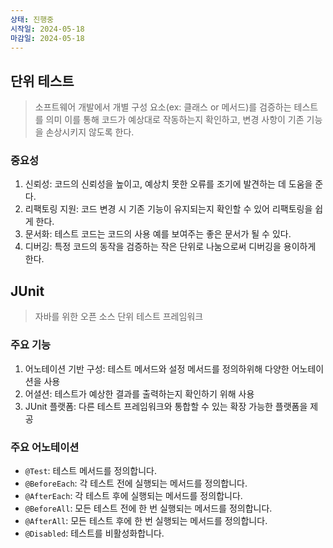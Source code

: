 ```yaml
---
상태: 진행중
시작일: 2024-05-18
마감일: 2024-05-18
---
```

## 단위 테스트
> 소프트웨어 개발에서 개별 구성 요소(ex: 클래스 or 메서드)를 검증하는 테스트를 의미
> 이를 통해 코드가 예상대로 작동하는지 확인하고, 변경 사항이 기존 기능을 손상시키지 않도록 한다.

### 중요성
1. 신뢰성: 코드의 신뢰성을 높이고, 예상치 못한 오류를 조기에 발견하는 데 도움을 준다.
2. 리팩토링 지원: 코드 변경 시 기존 기능이 유지되는지 확인할 수 있어 리팩토링을 쉽게 한다.
3. 문서화: 테스트 코드는 코드의 사용 예를 보여주는 좋은 문서가 될 수 있다.
4. 디버깅: 특정 코드의 동작을 검증하는 작은 단위로 나눔으로써 디버깅을 용이하게 한다.

## JUnit
>  자바를 위한 오픈 소스 단위 테스트 프레임워크

### 주요 기능 
1. 어노테이션 기반 구성: 테스트 메서드와 설정 메서드를 정의하위해 다양한 어노테이션을 사용
2. 어셜션: 테스트가 예상한 결과를 출력하는지 확인하기 위해 사용
3. JUnit 플랫폼: 다른 테스트 프레임워크와 통합할 수 있는 확장 가능한 플랫폼을 제공

### 주요 어노테이션
- `@Test`: 테스트 메서드를 정의합니다.
- `@BeforeEach`: 각 테스트 전에 실행되는 메서드를 정의합니다.
- `@AfterEach`: 각 테스트 후에 실행되는 메서드를 정의합니다.
- `@BeforeAll`: 모든 테스트 전에 한 번 실행되는 메서드를 정의합니다.
- `@AfterAll`: 모든 테스트 후에 한 번 실행되는 메서드를 정의합니다.
- `@Disabled`: 테스트를 비활성화합니다.
